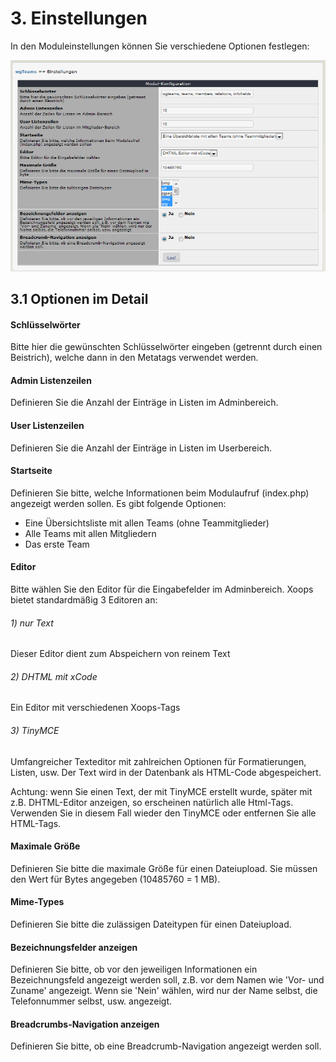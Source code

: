 # 3. Einstellungen

In den Moduleinstellungen können Sie verschiedene Optionen festlegen:<br/>

![](../assets/3preferences.png)

## 3.1 Optionen im Detail
#### Schlüsselwörter
Bitte hier die gewünschten Schlüsselwörter eingeben (getrennt durch einen Beistrich), welche dann in den Metatags verwendet werden.

#### Admin Listenzeilen
Definieren Sie die Anzahl der Einträge in Listen im Adminbereich.

#### User Listenzeilen
Definieren Sie die Anzahl der Einträge in Listen im Userbereich.

#### Startseite
Definieren Sie bitte, welche Informationen beim Modulaufruf (index.php) angezeigt werden sollen.
Es gibt folgende Optionen:
* Eine Übersichtsliste mit allen Teams (ohne Teammitglieder)
* Alle Teams mit allen Mitgliedern
* Das erste Team

#### Editor
Bitte wählen Sie den Editor für die Eingabefelder im Adminbereich.
Xoops bietet standardmäßig 3 Editoren an:
###### 1) nur Text
Dieser Editor dient zum Abspeichern von reinem Text
###### 2) DHTML mit xCode
Ein Editor mit verschiedenen Xoops-Tags
###### 3) TinyMCE
Umfangreicher Texteditor mit zahlreichen Optionen für Formatierungen, Listen, usw.
Der Text wird in der Datenbank als HTML-Code abgespeichert.

Achtung: wenn Sie einen Text, der mit TinyMCE erstellt wurde, später mit z.B. DHTML-Editor anzeigen, so erscheinen natürlich alle Html-Tags. Verwenden Sie in diesem Fall wieder den TinyMCE oder entfernen Sie alle HTML-Tags.

#### Maximale Größe
Definieren Sie bitte die maximale Größe für einen Dateiupload. Sie müssen den Wert für Bytes angegeben (10485760 = 1 MB).

#### Mime-Types
Definieren Sie bitte die zulässigen Dateitypen für einen Dateiupload.

#### Bezeichnungsfelder anzeigen
Definieren Sie bitte, ob vor den jeweiligen Informationen ein Bezeichnungsfeld angezeigt werden soll, z.B. vor dem Namen wie 'Vor- und Zuname' angezeigt. Wenn sie 'Nein' wählen, wird nur der Name selbst, die Telefonnummer selbst, usw. angezeigt.

#### Breadcrumbs-Navigation anzeigen
Definieren Sie bitte, ob eine Breadcrumb-Navigation angezeigt werden soll.
